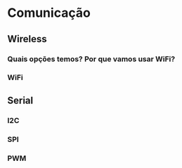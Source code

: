 # Comunicação

## Wireless

### Quais opções temos? Por que vamos usar WiFi?

### WiFi

## Serial

### I2C

### SPI

### PWM